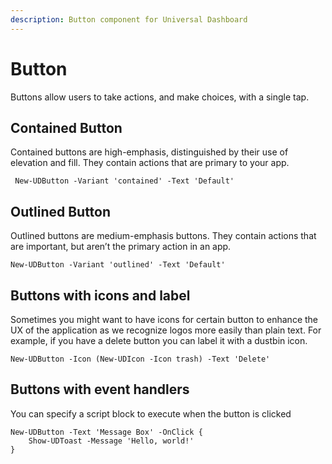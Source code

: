```yaml
---
description: Button component for Universal Dashboard
---
```


# Button

Buttons allow users to take actions, and make choices, with a single tap.

## Contained Button

Contained buttons are high-emphasis, distinguished by their use of elevation and fill. They contain actions that are primary to your app.

```text
 New-UDButton -Variant 'contained' -Text 'Default'
```

## Outlined Button

Outlined buttons are medium-emphasis buttons. They contain actions that are important, but aren’t the primary action in an app.

```text
New-UDButton -Variant 'outlined' -Text 'Default' 
```

## Buttons with icons and label

Sometimes you might want to have icons for certain button to enhance the UX of the application as we recognize logos more easily than plain text. For example, if you have a delete button you can label it with a dustbin icon.

```text
New-UDButton -Icon (New-UDIcon -Icon trash) -Text 'Delete'
```

## Buttons with event handlers

You can specify a script block to execute when the button is clicked

```text
New-UDButton -Text 'Message Box' -OnClick {
    Show-UDToast -Message 'Hello, world!'
}
```

